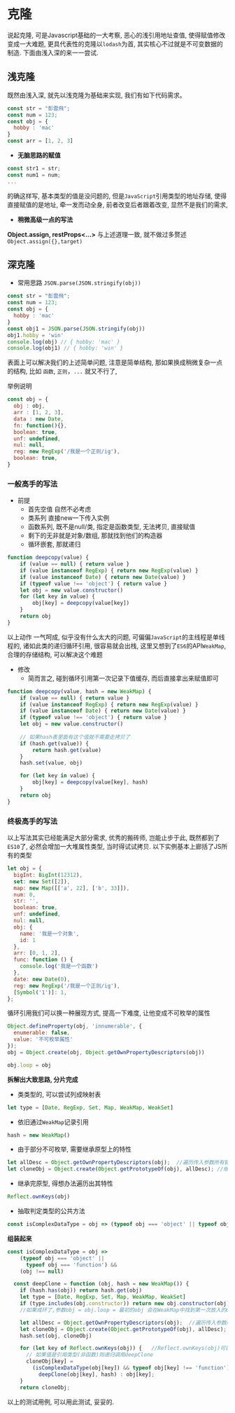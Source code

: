 # 克隆

说起克隆, 可是Javascript基础的一大考察, 恶心的浅引用地址查值, 使得赋值修改变成一大难题, 更具代表性的克隆以`lodash`为首, 其实核心不过就是不可变数据的制造. 下面由浅入深的来一一尝试.

## 浅克隆
既然由浅入深, 就先以浅克隆为基础来实现, 我们有如下代码需求。
```js
const str = "彭雲飛";
const num = 123;
const obj = {
  hobby : 'mac'
}
const arr = [1, 2, 3]
```
- **无脑思路的赋值**
```js
const str1 = str;
const num1 = num;
...
```
的确这样写, 基本类型的值是没问题的, 但是`JavaScript`引用类型的地址存储, 使得直接赋值的是地址, 牵一发而动全身, 前者改变后者跟着改变, 显然不是我们的需求,

- **稍微高级一点的写法**

**Object.assign, restProps<...>**
与上述道理一致, 就不做过多赘述 `Object.assign({},target)`

## 深克隆
- 常用思路 `JSON.parse(JSON.stringify(obj))`
```js
const str = "彭雲飛";
const num = 123;
const obj = {
  hobby : 'mac'
}
const obj1 = JSON.parse(JSON.stringify(obj))
obj1.hobby = 'win'
console.log(obj) // { hobby: 'mac' }
console.log(obj1) // { hobby: 'win' }
```

表面上可以解决我们的上述简单问题, 注意是简单结构, 那如果换成稍微复杂一点的结构, 比如 `函数`, `正则`，`...` 就又不行了, 

举例说明
```js
const obj = {
  obj : obj,
  arr : [1, 2, 3],
  data : new Date,
  fn: function(){},
  boolean: true,
  unf: undefined,
  nul: null,
  reg: new RegExp('/我是一个正则/ig'),
  boolean: true,
}
```

###  一般高手的写法
- 前提
    - 首先空值 自然不必考虑
    - 类系列 直接new一下传入实例
    - 函数系列, 既不是null/类, 指定是函数类型, 无法拷贝, 直接赋值
    - 剩下的无非就是对象/数组, 那就找到他们的构造器
    - 循环嵌套, 那就递归
```js
function deepcopy(value) {
    if (value == null) { return value }
    if (value instanceof RegExp) { return new RegExp(value) }
    if (value instanceof Date) { return new Date(value) }
    if (typeof value !== 'object') { return value }
    let obj = new value.constructor()
    for (let key in value) {
        obj[key] = deepcopy(value[key])
    }
    return obj
}
```

以上动作 一气呵成, 似乎没有什么太大的问题, 可偏偏`JavaScript`的主线程是单线程的, 诸如此类的递归循环引用, 很容易就会出栈, 这里又想到了`ES6`的API`WeakMap`, 合理的存储结构, 可以解决这个难题

- 修改
   - 简而言之, 碰到循环引用第一次记录下值缓存, 而后直接拿出来赋值即可
```js
function deepcopy(value, hash = new WeakMap) {
    if (value == null) { return value }
    if (value instanceof RegExp) { return new RegExp(value) }
    if (value instanceof Date) { return new Date(value) }
    if (typeof value !== 'object') { return value }
    let obj = new value.constructor()
    
    // 如果hash表里面有这个值就不需要走拷贝了
    if (hash.get(value)) {
        return hash.get(value)
    }
    hash.set(value, obj)

    for (let key in value) {
        obj[key] = deepcopy(value[key], hash)
    }
    return obj
}
```

###  终极高手的写法
以上写法其实已经能满足大部分需求, 优秀的搬砖师, 岂能止步于此, 既然都到了`ES10`了, 必然会增加一大堆属性类型, 当时得试试拷贝. 以下实例基本上廊括了JS所有的类型
```js
let obj = {
  bigInt: BigInt(12312),
  set: new Set([2]),
  map: new Map([['a', 22], ['b', 33]]),
  num: 0,
  str: '',
  boolean: true,
  unf: undefined,
  nul: null,
  obj: {
    name: '我是一个对象',
    id: 1
  },
  arr: [0, 1, 2],
  func: function () {
    console.log('我是一个函数')
  },
  date: new Date(0),
  reg: new RegExp('/我是一个正则/ig'),
  [Symbol('1')]: 1,
};
```

循环引用我们可以换一种展现方式, 提高一下难度, 让他变成不可枚举的属性
```js
Object.defineProperty(obj, 'innumerable', {
  enumerable: false,
  value: '不可枚举属性'
});
obj = Object.create(obj, Object.getOwnPropertyDescriptors(obj))

obj.loop = obj
```

**拆解出大致思路, 分片完成**
- 类类型的, 可以尝试列成映射表
```js
let type = [Date, RegExp, Set, Map, WeakMap, WeakSet]
```
  - 依旧通过`WeakMap`记录引用
```js
hash = new WeakMap()
```
  - 由于部分不可枚举, 需要继承原型上的特性
```js
let allDesc = Object.getOwnPropertyDescriptors(obj);  //遍历传入参数所有键的特性
let cloneObj = Object.create(Object.getPrototypeOf(obj), allDesc); //继承原型
```
  - 继承完原型, 得想办法遍历出其特性
```js
Reflect.ownKeys(obj)
```
  - 抽取判定类型的公共方法
```js
const isComplexDataType = obj => (typeof obj === 'object' || typeof obj === 'function') && (obj !== null)
```

**组装起来**
```js
const isComplexDataType = obj =>
    (typeof obj === 'object' ||
      typeof obj === 'function') &&
    (obj !== null)

  const deepClone = function (obj, hash = new WeakMap()) {
    if (hash.has(obj)) return hash.get(obj)
    let type = [Date, RegExp, Set, Map, WeakMap, WeakSet]
    if (type.includes(obj.constructor)) return new obj.constructor(obj);
    //如果成环了,参数obj = obj.loop = 最初的obj 会在WeakMap中找到第一次放入的obj提前返回第一次放入WeakMap的cloneObj

    let allDesc = Object.getOwnPropertyDescriptors(obj);  //遍历传入参数所有键的特性
    let cloneObj = Object.create(Object.getPrototypeOf(obj), allDesc); //继承原型
    hash.set(obj, cloneObj)

    for (let key of Reflect.ownKeys(obj)) {   //Reflect.ownKeys(obj)可以拷贝不可枚举属性和符号类型
      // 如果值是引用类型(非函数)则递归调用deepClone
      cloneObj[key] =
        (isComplexDataType(obj[key]) && typeof obj[key] !== 'function') ?
          deepClone(obj[key], hash) : obj[key];
    }
    return cloneObj;
```
以上的测试用例, 可以用此测试, 妥妥的.